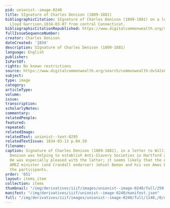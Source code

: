 ```yaml
---
pid: unionist--image-0240
title: SIgnature of Charles Denison (1809-1881)
bibliographicCitation: SIgnature of Charles Denison (1809-1881) on a letter to William
  Lloyd Garrison,1834-03-07 from central Connecticut.
bibliographicCitationRepublished: https://www.digitalcommonwealth.org/search/commonwealth:dv142x87k
fullIssueSequenceNumber: 
creator: Charles Denison
dateCreated: '1834'
description: SIgnature of Charles Denison (1809-1881)
language: English
publisher: 
IsPartOf: 
rights: No known restrictions
source: https://www.digitalcommonwealth.org/search/commonwealth:dv142x87k
subject: 
type: image
category: 
articleType: 
volume: 
issue: 
transcription: 
scholarlyNotes: 
commentary: 
relatedPeople: 
featured: 
repeated: 
relatedImage: 
relatedText: unionist--text-0295
relatedTextIssue: 1834-03-13 p.04.59
filename: 
caption: Signature of Charles Denison (1809-1881), in a letter to William Lloyd Garrison.
  Denison was helping to establish Anti-Slavery Societies in Hartford and Middletown.
  He was especially pleased with the latter; it seems likely that the African-American
  AMEZ minister (and Crandall endorser) Jehiel Beman and his son Amos Beman were among
  the participants.
order: '651'
layout: items_item
collection: items
thumbnail: "/img/derivatives/iiif/images/unionist--image-0240/full/250,/0/default.jpg"
manifest: "/img/derivatives/iiif/unionist--image-0240/manifest.json"
full: "/img/derivatives/iiif/images/unionist--image-0240/full/1140,/0/default.jpg"
---
```

